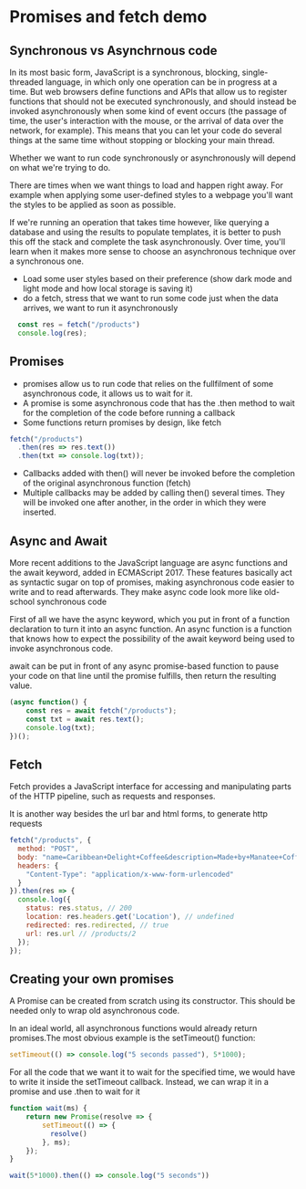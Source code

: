 # Promises and fetch demo
## Synchronous vs Asynchrnous code
In its most basic form, JavaScript is a synchronous, blocking, single-threaded language, in which only one operation can be in progress at a time. But web browsers define functions and APIs that allow us to register functions that should not be executed synchronously, and should instead be invoked asynchronously when some kind of event occurs (the passage of time, the user's interaction with the mouse, or the arrival of data over the network, for example). This means that you can let your code do several things at the same time without stopping or blocking your main thread.

Whether we want to run code synchronously or asynchronously will depend on what we're trying to do.

There are times when we want things to load and happen right away. For example when applying some user-defined styles to a webpage you'll want the styles to be applied as soon as possible.

If we're running an operation that takes time however, like querying a database and using the results to populate templates, it is better to push this off the stack and complete the task asynchronously. Over time, you'll learn when it makes more sense to choose an asynchronous technique over a synchronous one.

- Load some user styles based on their preference (show dark mode and light mode and how local storage is saving it)
- do a fetch, stress that we want to run some code just when the data arrives, we want to run it asynchronously
```js
  const res = fetch("/products")
  console.log(res);
```

## Promises
- promises allow us to run code that relies on the fullfilment of some asynchronous code, it allows us to wait for it.
- A promise is some asynchronous code that has the .then method to wait for the completion of the code before running a callback
- Some functions return promises by design, like fetch
```js
fetch("/products")
  .then(res => res.text())
  .then(txt => console.log(txt));
```

- Callbacks added with then() will never be invoked before the completion of the original asynchronous function (fetch)
- Multiple callbacks may be added by calling then() several times. They will be invoked one after another, in the order in which they were inserted.

## Async and Await
More recent additions to the JavaScript language are async functions and the await keyword, added in ECMAScript 2017. These features basically act as syntactic sugar on top of promises, making asynchronous code easier to write and to read afterwards. They make async code look more like old-school synchronous code

First of all we have the async keyword, which you put in front of a function declaration to turn it into an async function. An async function is a function that knows how to expect the possibility of the await keyword being used to invoke asynchronous code.

await can be put in front of any async promise-based function to pause your code on that line until the promise fulfills, then return the resulting value.

```js
(async function() {
    const res = await fetch("/products");
    const txt = await res.text();
    console.log(txt);
})();
```

## Fetch
Fetch provides a JavaScript interface for accessing and manipulating parts of the HTTP pipeline, such as requests and responses.

It is another way besides the url bar and html forms, to generate http requests

```js
fetch("/products", {
  method: "POST",
  body: "name=Caribbean+Delight+Coffee&description=Made+by+Manatee+Coffee&price=11%2E99&categories=grocery",
  headers: {
    "Content-Type": "application/x-www-form-urlencoded"
  }
}).then(res => {
  console.log({
    status: res.status, // 200
    location: res.headers.get('Location'), // undefined
    redirected: res.redirected, // true
    url: res.url // /products/2
  });
});
```

## Creating your own promises
A Promise can be created from scratch using its constructor. This should be needed only to wrap old asynchronous code.

In an ideal world, all asynchronous functions would already return promises.The most obvious example is the setTimeout() function:

```js
setTimeout(() => console.log("5 seconds passed"), 5*1000);
```

For all the code that we want it to wait for the specified time, we would have to write it inside the setTimeout callback. Instead, we can wrap it in a promise and use .then to wait for it

```js
function wait(ms) {
    return new Promise(resolve => {
        setTimeout(() => {
          resolve()
        }, ms);
    });
}

wait(5*1000).then(() => console.log("5 seconds"))
```